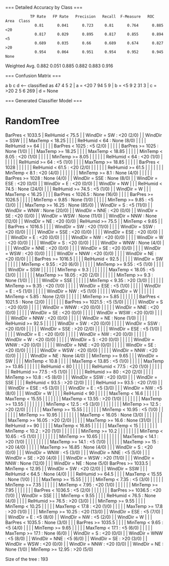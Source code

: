 === Detailed Accuracy by Class ===

               TP Rate   FP Rate   Precision   Recall  F-Measure   ROC Area  Class
                 0.81      0.041      0.723     0.81      0.764      0.885    <20
                 0.817     0.029      0.895     0.817     0.855      0.894    <5
                 0.689     0.035      0.66      0.689     0.674      0.827    >20
                 0.954     0.064      0.951     0.954     0.952      0.945    None
Weighted Avg.    0.882     0.051      0.885     0.882     0.883      0.916

=== Confusion Matrix ===

   a   b   c   d   <-- classified as
  47   4   5   2 |   a = <20
   7  94   5   9 |   b = <5
   9   2  31   3 |   c = >20
   2   5   6 269 |   d = None

=== Generated Classifier Model ===

RandomTree
==========

BarPres < 1033.5
|   RelHumid < 75.5
|   |   WindDir = SW : <20 (2/0)
|   |   WindDir = SSW
|   |   |   MaxTemp < 18.25
|   |   |   |   RelHumid < 64 : None (8/0)
|   |   |   |   RelHumid >= 64
|   |   |   |   |   BarPres < 1025 : <5 (2/0)
|   |   |   |   |   BarPres >= 1025 : None (1/0)
|   |   |   MaxTemp >= 18.25
|   |   |   |   MaxTemp < 18.85
|   |   |   |   |   MinTemp < 8.05 : <20 (1/0)
|   |   |   |   |   MinTemp >= 8.05
|   |   |   |   |   |   RelHumid < 64 : <20 (1/0)
|   |   |   |   |   |   RelHumid >= 64 : <5 (1/0)
|   |   |   |   MaxTemp >= 18.85
|   |   |   |   |   BarPres < 1028
|   |   |   |   |   |   RelHumid < 61.5 : <20 (2/0)
|   |   |   |   |   |   RelHumid >= 61.5
|   |   |   |   |   |   |   MinTemp < 8.1 : <20 (4/0)
|   |   |   |   |   |   |   MinTemp >= 8.1 : None (4/0)
|   |   |   |   |   BarPres >= 1028 : None (4/0)
|   |   WindDir = SSE : None (8/0)
|   |   WindDir = ESE : <20 (0/0)
|   |   WindDir = E : <20 (0/0)
|   |   WindDir = NW
|   |   |   RelHumid < 74.5 : None (24/0)
|   |   |   RelHumid >= 74.5 : <5 (1/0)
|   |   WindDir = W
|   |   |   MaxTemp < 16.25
|   |   |   |   BarPres < 1026.5 : None (16/0)
|   |   |   |   BarPres >= 1026.5
|   |   |   |   |   MinTemp < 9.85 : None (1/0)
|   |   |   |   |   MinTemp >= 9.85 : <5 (3/0)
|   |   |   MaxTemp >= 16.25 : None (85/0)
|   |   WindDir = S : <5 (11/0)
|   |   WindDir = WNW : None (20/0)
|   |   WindDir = NNE : <20 (0/0)
|   |   WindDir = SE : <20 (0/0)
|   |   WindDir = WSW : None (11/0)
|   |   WindDir = NNW : None (12/0)
|   |   WindDir = NE : <20 (0/0)
|   RelHumid >= 75.5
|   |   MinTemp < 9.65
|   |   |   BarPres < 1016.5
|   |   |   |   WindDir = SW : <20 (11/0)
|   |   |   |   WindDir = SSW : <20 (0/0)
|   |   |   |   WindDir = SSE : <20 (0/0)
|   |   |   |   WindDir = ESE : <20 (0/0)
|   |   |   |   WindDir = E : <20 (0/0)
|   |   |   |   WindDir = NW : <20 (0/0)
|   |   |   |   WindDir = W : <20 (0/0)
|   |   |   |   WindDir = S : <20 (0/0)
|   |   |   |   WindDir = WNW : None (4/0)
|   |   |   |   WindDir = NNE : <20 (0/0)
|   |   |   |   WindDir = SE : <20 (0/0)
|   |   |   |   WindDir = WSW : <20 (0/0)
|   |   |   |   WindDir = NNW : <20 (0/0)
|   |   |   |   WindDir = NE : <20 (0/0)
|   |   |   BarPres >= 1016.5
|   |   |   |   RelHumid < 92.5
|   |   |   |   |   WindDir = SW
|   |   |   |   |   |   MinTemp < 9.55 : <20 (6/0)
|   |   |   |   |   |   MinTemp >= 9.55 : <5 (1/0)
|   |   |   |   |   WindDir = SSW
|   |   |   |   |   |   MinTemp < 9.3
|   |   |   |   |   |   |   MaxTemp < 18.05 : <5 (3/0)
|   |   |   |   |   |   |   MaxTemp >= 18.05 : <20 (2/0)
|   |   |   |   |   |   MinTemp >= 9.3 : None (1/0)
|   |   |   |   |   WindDir = SSE
|   |   |   |   |   |   MinTemp < 9.35 : >20 (3/0)
|   |   |   |   |   |   MinTemp >= 9.35 : <20 (1/0)
|   |   |   |   |   WindDir = ESE : <5 (1/0)
|   |   |   |   |   WindDir = E : <5 (1/0)
|   |   |   |   |   WindDir = NW : <5 (1/0)
|   |   |   |   |   WindDir = W
|   |   |   |   |   |   MinTemp < 5.85 : None (2/0)
|   |   |   |   |   |   MinTemp >= 5.85
|   |   |   |   |   |   |   BarPres < 1021.5 : None (2/0)
|   |   |   |   |   |   |   BarPres >= 1021.5 : <5 (5/0)
|   |   |   |   |   WindDir = S : <20 (0/0)
|   |   |   |   |   WindDir = WNW : <20 (0/0)
|   |   |   |   |   WindDir = NNE : <20 (0/0)
|   |   |   |   |   WindDir = SE : <20 (0/0)
|   |   |   |   |   WindDir = WSW : <20 (0/0)
|   |   |   |   |   WindDir = NNW : <20 (0/0)
|   |   |   |   |   WindDir = NE : None (1/0)
|   |   |   |   RelHumid >= 92.5
|   |   |   |   |   WindDir = SW : <20 (0/0)
|   |   |   |   |   WindDir = SSW : <20 (0/0)
|   |   |   |   |   WindDir = SSE : >20 (2/0)
|   |   |   |   |   WindDir = ESE : <5 (1/0)
|   |   |   |   |   WindDir = E : <20 (0/0)
|   |   |   |   |   WindDir = NW : <20 (0/0)
|   |   |   |   |   WindDir = W : <20 (0/0)
|   |   |   |   |   WindDir = S : <20 (0/0)
|   |   |   |   |   WindDir = WNW : <20 (0/0)
|   |   |   |   |   WindDir = NNE : <20 (0/0)
|   |   |   |   |   WindDir = SE : <20 (0/0)
|   |   |   |   |   WindDir = WSW : <20 (0/0)
|   |   |   |   |   WindDir = NNW : <20 (0/0)
|   |   |   |   |   WindDir = NE : None (4/0)
|   |   MinTemp >= 9.65
|   |   |   WindDir = SW
|   |   |   |   MinTemp < 10.8
|   |   |   |   |   MaxTemp < 13.85 : <5 (1/0)
|   |   |   |   |   MaxTemp >= 13.85
|   |   |   |   |   |   RelHumid < 80
|   |   |   |   |   |   |   RelHumid < 77.5 : <20 (1/0)
|   |   |   |   |   |   |   RelHumid >= 77.5 : <5 (1/0)
|   |   |   |   |   |   RelHumid >= 80 : <20 (2/0)
|   |   |   |   MinTemp >= 10.8 : <5 (8/0)
|   |   |   WindDir = SSW : <20 (0/0)
|   |   |   WindDir = SSE
|   |   |   |   RelHumid < 93.5 : >20 (2/0)
|   |   |   |   RelHumid >= 93.5 : <20 (7/0)
|   |   |   WindDir = ESE : <5 (3/0)
|   |   |   WindDir = E : <5 (3/0)
|   |   |   WindDir = NW : <5 (8/0)
|   |   |   WindDir = W
|   |   |   |   RelHumid < 90
|   |   |   |   |   MaxTemp < 16.6
|   |   |   |   |   |   MaxTemp < 15.55
|   |   |   |   |   |   |   MaxTemp < 13.55 : >20 (1/0)
|   |   |   |   |   |   |   MaxTemp >= 13.55
|   |   |   |   |   |   |   |   MinTemp < 12.5 : <5 (3/0)
|   |   |   |   |   |   |   |   MinTemp >= 12.5 : >20 (2/0)
|   |   |   |   |   |   MaxTemp >= 15.55
|   |   |   |   |   |   |   MinTemp < 10.95 : <5 (1/0)
|   |   |   |   |   |   |   MinTemp >= 10.95
|   |   |   |   |   |   |   |   MaxTemp < 16.05 : None (3/0)
|   |   |   |   |   |   |   |   MaxTemp >= 16.05 : >20 (2/0)
|   |   |   |   |   MaxTemp >= 16.6 : None (31/0)
|   |   |   |   RelHumid >= 90
|   |   |   |   |   MaxTemp < 16.85
|   |   |   |   |   |   MaxTemp < 15
|   |   |   |   |   |   |   MinTemp < 10.2 : >20 (1/0)
|   |   |   |   |   |   |   MinTemp >= 10.2
|   |   |   |   |   |   |   |   MinTemp < 10.65 : <5 (1/0)
|   |   |   |   |   |   |   |   MinTemp >= 10.65
|   |   |   |   |   |   |   |   |   MaxTemp < 14.1 : >20 (1/0)
|   |   |   |   |   |   |   |   |   MaxTemp >= 14.1 : <5 (1/0)
|   |   |   |   |   |   MaxTemp >= 15 : >20 (4/0)
|   |   |   |   |   MaxTemp >= 16.85 : None (4/0)
|   |   |   WindDir = S : <20 (0/0)
|   |   |   WindDir = WNW : <5 (3/0)
|   |   |   WindDir = NNE : <5 (5/0)
|   |   |   WindDir = SE : >20 (4/0)
|   |   |   WindDir = WSW : >20 (11/0)
|   |   |   WindDir = NNW : None (12/0)
|   |   |   WindDir = NE : None (5/0)
BarPres >= 1033.5
|   MinTemp < 12.95
|   |   WindDir = SW : <20 (2/0)
|   |   WindDir = SSW
|   |   |   RelHumid < 64.5 : None (4/0)
|   |   |   RelHumid >= 64.5
|   |   |   |   MaxTemp < 15.55 : None (1/0)
|   |   |   |   MaxTemp >= 15.55
|   |   |   |   |   MinTemp < 7.35 : <5 (3/0)
|   |   |   |   |   MinTemp >= 7.35
|   |   |   |   |   |   MinTemp < 7.95 : <20 (1/0)
|   |   |   |   |   |   MinTemp >= 7.95
|   |   |   |   |   |   |   BarPres < 1036.5 : <5 (2/0)
|   |   |   |   |   |   |   BarPres >= 1036.5 : <20 (1/0)
|   |   WindDir = SSE
|   |   |   MinTemp < 9.55
|   |   |   |   RelHumid < 76.5 : None (4/0)
|   |   |   |   RelHumid >= 76.5 : >20 (3/0)
|   |   |   MinTemp >= 9.55
|   |   |   |   MinTemp < 10.25
|   |   |   |   |   MaxTemp < 17.8 : <20 (1/0)
|   |   |   |   |   MaxTemp >= 17.8 : >20 (1/0)
|   |   |   |   MinTemp >= 10.25 : <20 (13/0)
|   |   WindDir = ESE : <5 (7/0)
|   |   WindDir = E : <5 (8/0)
|   |   WindDir = NW : <5 (2/0)
|   |   WindDir = W
|   |   |   BarPres < 1035.5 : None (3/0)
|   |   |   BarPres >= 1035.5
|   |   |   |   MinTemp < 9.65 : <5 (4/0)
|   |   |   |   MinTemp >= 9.65
|   |   |   |   |   MaxTemp < 17.1 : <5 (6/0)
|   |   |   |   |   MaxTemp >= 17.1 : None (6/0)
|   |   WindDir = S : <20 (0/0)
|   |   WindDir = WNW : <5 (8/0)
|   |   WindDir = NNE : <5 (6/0)
|   |   WindDir = SE : >20 (3/0)
|   |   WindDir = WSW : <20 (0/0)
|   |   WindDir = NNW : <20 (0/0)
|   |   WindDir = NE : None (1/0)
|   MinTemp >= 12.95 : >20 (5/0)

Size of the tree : 193
